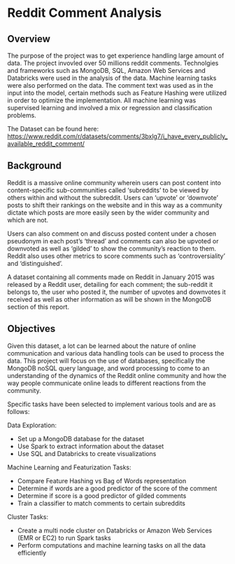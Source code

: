 # Reddit Comment Analysis

## Overview

The purpose of the project was to get experience handling large amount of data. The project invovled over 50 millions reddit comments. Technolgies and frameworks such as MongoDB, SQL, Amazon Web Services and Databricks were used in the analysis of the data. Machine learning tasks were also performed on the data. The comment text was used as in the input into the model, certain methods such as Feature Hashing were utilized in order to optimize the implementation. All machine learning was supervised learning and involved a mix or regression and classification problems.

The Dataset can be found here: https://www.reddit.com/r/datasets/comments/3bxlg7/i_have_every_publicly_available_reddit_comment/

## Background
Reddit is a massive online community wherein users can post content into content-specific sub-communities called ‘subreddits’ to be viewed by others within and without the subreddit. Users can ‘upvote’ or ‘downvote’ posts to shift their rankings on the website and in this way as a community dictate which posts are more easily seen by the wider community and which are not. 

Users can also comment on and discuss posted content under a chosen pseudonym in each post’s ‘thread’ and comments can also be upvoted or downvoted as well as ‘gilded’ to show the community’s reaction to them. Reddit also uses other metrics to score comments such as ‘controversiality’ and ‘distinguished’.

A dataset containing all comments made on Reddit in January 2015 was released by a Reddit user, detailing for each comment; the sub-reddit it belongs to, the user who posted it, the number of upvotes and downvotes it received as well as other information as will be shown in the MongoDB section of this report.

## Objectives
Given this dataset, a lot can be learned about the nature of online communication and various data handling tools can be used to process the data. This project will focus on the use of databases, specifically the MongoDB noSQL query language, and word processing to come to an understanding of the dynamics of the Reddit online community and how the way people communicate online leads to different reactions from the community.


Specific tasks have been selected to implement various tools and are as follows:

Data Exploration:
* Set up a MongoDB database for the dataset
* Use Spark to extract information about the dataset
* Use SQL and Databricks to create visualizations

Machine Learning and Featurization Tasks:
* Compare Feature Hashing vs Bag of Words representation
* Determine if words are a good predictor of the score of the comment
* Determine if score is a good predictor of gilded comments
* Train a classifier to match comments to certain subreddits

Cluster Tasks:
* Create a multi node cluster on Databricks or Amazon Web Services (EMR or EC2) to run Spark tasks
* Perform computations and machine learning tasks on all the data efficiently
